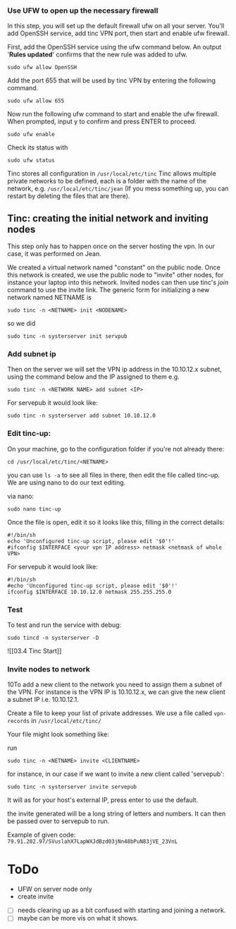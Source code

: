 ### Use UFW to open up the necessary firewall

In this step, you will set up the default firewall ufw on all your server. You'll add OpenSSH service, add tinc VPN port, then start and enable ufw firewall.

First, add the OpenSSH service using the ufw command below. An output '**Rules updated**' confirms that the new rule was added to ufw.

``` shell
sudo ufw allow OpenSSH
```

Add the port 655 that will be used by tinc VPN by entering the following command.

``` shell
sudo ufw allow 655
```

Now run the following ufw command to start and enable the ufw firewall. When prompted, input y to confirm and press ENTER to proceed.

``` shell
sudo ufw enable
```

Check its status with

``` shell
sudo ufw status
```

Tinc stores all configuration in `/usr/local/etc/tinc` Tinc allows multiple private networks to be defined, each is a folder with the name of the network, e.g. `/usr/local/etc/tinc/jean` (If you mess something up, you can restart by deleting the files that are there).
## Tinc: creating the initial network and inviting nodes

 
This step only has to happen once on the server hosting the vpn. In our case, it was performed on Jean. 

We created a virtual network named "constant" on the public node. Once this network is created, we use the public node to "invite" other nodes, for instance your laptop into this network. Invited nodes can then use tinc's *join* command to use the invite link. The generic form for initializing a new network named NETNAME is 

```shell
sudo tinc -n <NETNAME> init <NODENAME>
```

so we did 

``` shell
sudo tinc -n systerserver init servpub
```


### Add subnet ip

Then on the server we will set the VPN ip address in the 10.10.12.x subnet, using the command below and the IP assigned to them e.g.

```shell
sudo tinc -n <NETWORK NAME> add subnet <IP>
```

For servepub it would look like:

```shell
sudo tinc -n systerserver add subnet 10.10.12.0
```


### Edit tinc-up:
On your machine, go to the configuration folder if you're not already there:
``` shell
cd /usr/local/etc/tinc/<NETNAME>
```

you can use `ls -a` to see all files in there, then edit the file called tinc-up. We are using nano to do our text editing.

via nano:
``` shell
sudo nano tinc-up
```

Once the file is open, edit it so it looks like this, filling in the correct details:

``` tinc-up
#!/bin/sh
echo 'Unconfigured tinc-up script, please edit '$0'!'
#ifconfig $INTERFACE <your vpn IP address> netmask <netmask of whole VPN>
```

For servepub it would look like:
```
#!/bin/sh 
#echo 'Unconfigured tinc-up script, please edit '$0'!' 
ifconfig $INTERFACE 10.10.12.0 netmask 255.255.255.0
```

### Test 
To test and run the service with debug:
``` shell
sudo tincd -n systerserver -D
```


![[03.4 Tinc Start]]

### Invite nodes to network

10To add a new client to the network you need to assign them a subnet of the VPN. For instance is the VPN IP is 10.10.12.x, we can give the new client a subnet IP i.e. 10.10.12.1.

Create a file to keep your list of private addresses. We use a file called `vpn-records` in `/usr/local/etc/tinc/`

Your file might look something like: 


run

``` shell
sudo tinc -n <NETNAME> invite <CLIENTNAME>
```

for instance, in our case if we want to invite a new client called 'servepub':

```shell 
sudo tinc -n systerserver invite servepub
```

It will as for your host's external IP, press enter to use the default.

the invite generated will be a long string of letters and numbers. It can then be passed over to servepub to run.

Example of given code: 
`79.91.202.97/SVuslahX7LapWXJdBzd03jNn48bPuN83jVE_23VnL`


# ToDo

- UFW on server node only
- create invite

- [ ] needs clearing up as a bit confused with starting and joining a network.
- [ ] maybe can be more vis on what it shows.